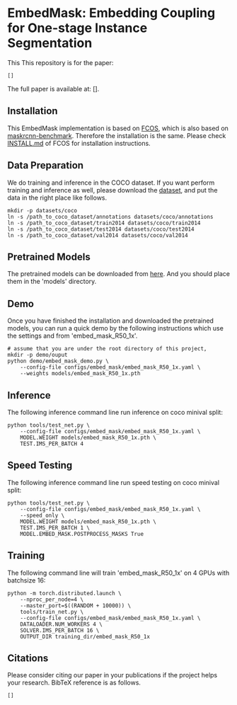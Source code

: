 # EmbedMask: Embedding Coupling for One-stage Instance Segmentation

This This repository is for the paper:

    []

The full paper is available at: []. 

## Installation
This EmbedMask implementation is based on [FCOS](https://github.com/tianzhi0549/FCOS), which is also based on [maskrcnn-benchmark](https://github.com/facebookresearch/maskrcnn-benchmark). 
Therefore the installation is the same. Please check [INSTALL.md](https://github.com/tianzhi0549/FCOS/blob/master/INSTALL.md) of FCOS for installation instructions.

## Data Preparation

We do training and inference in the COCO dataset. If you want perform training and inference as well, please download the [dataset](http://cocodataset.org/#download), and put the data in the right place like follows.

    mkdir -p datasets/coco
    ln -s /path_to_coco_dataset/annotations datasets/coco/annotations
    ln -s /path_to_coco_dataset/train2014 datasets/coco/train2014
    ln -s /path_to_coco_dataset/test2014 datasets/coco/test2014
    ln -s /path_to_coco_dataset/val2014 datasets/coco/val2014

## Pretrained Models

The pretrained models can be downloaded from [here](https://1drv.ms/u/s!Al_gruIFwTUskAC9jf6oqkQ860of?e=u8j4AP). And you should place them in the 'models' directory.

## Demo

Once you have finished the installation and downloaded the pretrained models, you can run a quick demo by the following instructions which use the settings and from 'embed_mask_R50_1x'.
    
    # assume that you are under the root directory of this project,
    mkdir -p demo/ouput
    python demo/embed_mask_demo.py \
        --config-file configs/embed_mask/embed_mask_R50_1x.yaml \
        --weights models/embed_mask_R50_1x.pth


## Inference

The following inference command line run inference on coco minival split:

    python tools/test_net.py \
        --config-file configs/embed_mask/embed_mask_R50_1x.yaml \
        MODEL.WEIGHT models/embed_mask_R50_1x.pth \
        TEST.IMS_PER_BATCH 4

## Speed Testing

The following inference command line run speed testing on coco minival split:

    python tools/test_net.py \
        --config-file configs/embed_mask/embed_mask_R50_1x.yaml \
        --speed_only \
        MODEL.WEIGHT models/embed_mask_R50_1x.pth \
        TEST.IMS_PER_BATCH 1 \
        MODEL.EMBED_MASK.POSTPROCESS_MASKS True

## Training

The following command line will train 'embed_mask_R50_1x' on 4 GPUs with batchsize 16:

    python -m torch.distributed.launch \
        --nproc_per_node=4 \
        --master_port=$((RANDOM + 10000)) \
        tools/train_net.py \
        --config-file configs/embed_mask/embed_mask_R50_1x.yaml \
        DATALOADER.NUM_WORKERS 4 \
        SOLVER.IMS_PER_BATCH 16 \
        OUTPUT_DIR training_dir/embed_mask_R50_1x

## Citations
Please consider citing our paper in your publications if the project helps your research. BibTeX reference is as follows.
```
[]
```
